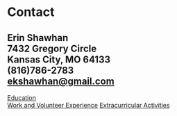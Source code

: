 # **Contact**
**Erin Shawhan**  
7432 Gregory Circle  
Kansas City, MO 64133  
(816)786-2783  
ekshawhan@gmail.com  
-----------------------
[Education](https://github.com/erinshawhan/midterm-IT1000/blob/main/education.md)  
[Work and Volunteer Experience](https://github.com/erinshawhan/midterm-IT1000/blob/main/work-volunteer.md)
[Extracurricular Activities](https://github.com/erinshawhan/midterm-IT1000/blob/main/extracurriculars.md)
